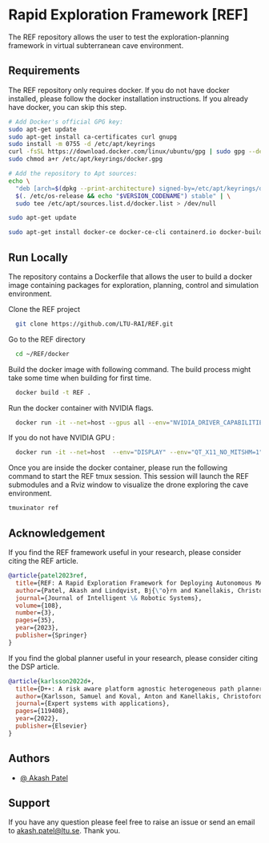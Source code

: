 # Rapid Exploration Framework [REF]

The REF repository allows the user to test the exploration-planning framework in virtual subterranean cave environment. 

##

## Requirements

The REF repository only requires docker. If you do not have docker installed, please follow the docker installation instructions. If you already have docker, you can skip this step.

```bash
# Add Docker's official GPG key:
sudo apt-get update
sudo apt-get install ca-certificates curl gnupg
sudo install -m 0755 -d /etc/apt/keyrings
curl -fsSL https://download.docker.com/linux/ubuntu/gpg | sudo gpg --dearmor -o /etc/apt/keyrings/docker.gpg
sudo chmod a+r /etc/apt/keyrings/docker.gpg

# Add the repository to Apt sources:
echo \
  "deb [arch=$(dpkg --print-architecture) signed-by=/etc/apt/keyrings/docker.gpg] https://download.docker.com/linux/ubuntu \
  $(. /etc/os-release && echo "$VERSION_CODENAME") stable" | \
  sudo tee /etc/apt/sources.list.d/docker.list > /dev/null

sudo apt-get update

sudo apt-get install docker-ce docker-ce-cli containerd.io docker-buildx-plugin docker-compose-plugin

```
    
## Run Locally
The repository contains a Dockerfile that allows the user to build a docker image containing packages for exploration, planning, control and simulation environment. 

Clone the REF project

```bash
  git clone https://github.com/LTU-RAI/REF.git

```

Go to the REF directory

```bash
  cd ~/REF/docker
```

Build the docker image with following command. The build process might take some time when building for first time. 

```bash
  docker build -t REF .

```

Run the docker container with NVIDIA flags.

```bash
  docker run -it --net=host --gpus all --env="NVIDIA_DRIVER_CAPABILITIES=all" --env="DISPLAY" --env="QT_X11_NO_MITSHM=1" --volume="/tmp/.X11-unix:/tmp/.X11-unix:rw" REF:latest
``` 

If you do not have NVIDIA GPU :

```bash
  docker run -it --net=host  --env="DISPLAY" --env="QT_X11_NO_MITSHM=1" --volume="/tmp/.X11-unix:/tmp/.X11-unix:rw" REF:latest
```
Once you are inside the docker container, please run the following command to start the REF tmux session.
This session will launch the REF submodules and a Rviz window to visualize the drone exploring the cave environment. 

```bash
tmuxinator ref
```

## Acknowledgement

If you find the REF framework useful in your research, please consider citing the REF article.

```bibtex
@article{patel2023ref,
  title={REF: A Rapid Exploration Framework for Deploying Autonomous MAVs in Unknown Environments},
  author={Patel, Akash and Lindqvist, Bj{\"o}rn and Kanellakis, Christoforos and Agha-mohammadi, Ali-akbar and Nikolakopoulos, George},
  journal={Journal of Intelligent \& Robotic Systems},
  volume={108},
  number={3},
  pages={35},
  year={2023},
  publisher={Springer}
}

```

If you find the global planner useful in your research, please consider citing the DSP article. 


```bibtex
@article{karlsson2022d+,
  title={D+∗: A risk aware platform agnostic heterogeneous path planner},
  author={Karlsson, Samuel and Koval, Anton and Kanellakis, Christoforos and Nikolakopoulos, George},
  journal={Expert systems with applications},
  pages={119408},
  year={2022},
  publisher={Elsevier}
}
```
## Authors

- [@ Akash Patel](https://github.com/aakapatel) 


## Support

If you have any question please feel free to raise an issue or send an email to akash.patel@ltu.se. Thank you. 


